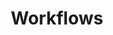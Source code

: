 ---
linktitle: Workflows
title: Workflows
Description: A Workflow is a set of steps that load and transform data from raw state into a final form. There can be multiple workflows within a project, and those can be scheduled, run if conditions are met, or run manually.
weight: 2.0
---